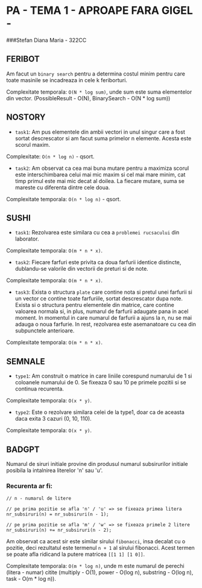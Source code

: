 # PA - TEMA 1 - APROAPE FARA GIGEL -
###Stefan Diana Maria - 322CC

## FERIBOT
Am facut un `binary search` pentru a determina costul minim pentru care toate masinile se incadreaza in cele k feriborturi. 

Complexitate temporala: `O(N * log sum)`, unde sum este suma elementelor din vector. (PossibleResult - O(N), BinarySearch - O(N * log sum))

## NOSTORY
- `task1`: 
Am pus elementele din ambii vectori in unul singur care a fost sortat descrescator si am facut suma primelor n elemente. Acesta este scorul maxim.

Complexitate: `O(n * log n)` - qsort.
- `task2`: 
Am observat ca cea mai buna mutare pentru a maximiza scorul este interschimbarea celui mai mic maxim si cel mai mare minim, cat timp primul este mai mic decat al doilea. La fiecare mutare, suma se mareste cu diferenta dintre cele doua.

Complexitate temporala: `O(n * log n)` - qsort.

## SUSHI
- `task1`:
Rezolvarea este similara cu cea a `problemei rucsacului` din laborator.

Complexitate temporala: `O(m * n * x)`.

- `task2`: 
Fiecare farfuri este privita ca doua farfurii identice distincte, dublandu-se valorile din vectorii de preturi si de note.

Complexitate temporala: `O(m * n * x)`.

- `task3`: 
Exista o structura `plate` care contine nota si pretul unei farfurii si un vector ce contine toate farfuriile, sortat descrescator dupa note.
Exista si o structura pentru elementele din matrice, care contine valoarea normala si, in plus, numarul de farfurii adaugate pana in acel moment. In momentul in care  numarul de farfurii a ajuns la n, nu se mai adauga o noua farfurie. In rest, rezolvarea este asemanatoare cu cea din subpunctele anterioare.

Complexitate temporala: `O(m * n * x)`.

## SEMNALE
- `type1`:
Am construit o matrice in care liniile corespund numarului de 1 si coloanele numarului de 0. Se fixeaza 0 sau 10 pe primele pozitii si se continua recurenta.

Complexitate temporala: `O(x * y)`.

- `type2`:
Este o rezolvare similara celei de la type1, doar ca de aceasta daca exita 3 cazuri (0, 10, 110).

Complexitate temporala: `O(x * y)`.

## BADGPT
Numarul de siruri initiale provine din produsul numarul subsirurilor initiale posibila la intalnirea literelor 'n' sau 'u'.

### Recurenta ar fi: 
    // n - numarul de litere

    // pe prima pozitie se afla 'n' / 'u' => se fixeaza primea litera
    nr_subsiruri(n) = nr_subsiruri(n - 1);

    // pe prima pozitie se afla 'm' / 'w' => se fixeaza primele 2 litere
    nr_subsiruri(n) += nr_subsiruri(n - 2);

Am observat ca acest sir este similar sirului `fibonacci`, insa decalat cu o pozitie, deci rezultatul este termenul `n + 1` al sirului fibonacci.
Acest termen se poate afla ridicand la putere matricea `[[1 1] [1 0]]`.

Complexitate temporala: `O(m * log n)`, unde m este numarul de perechi (litera - numar) citite (multiply - O(1), power - O(log n), substring - O(log n), task - O(m * log n)).
